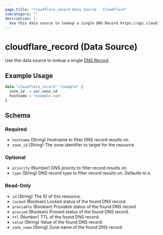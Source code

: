 ```yaml
---
page_title: "cloudflare_record Data Source - Cloudflare"
subcategory: ""
description: |-
  Use this data source to lookup a single DNS Record https://api.cloudflare.com/#dns-records-for-a-zone-properties.
---
```


# cloudflare_record (Data Source)

Use this data source to lookup a single [DNS Record](https://api.cloudflare.com/#dns-records-for-a-zone-properties).

## Example Usage

```terraform
data "cloudflare_record" "example" {
  zone_id  = var.zone_id
  hostname = "example.com"
}
```

<!-- schema generated by tfplugindocs -->
## Schema

### Required

- `hostname` (String) Hostname to filter DNS record results on.
- `zone_id` (String) The zone identifier to target for the resource.

### Optional

- `priority` (Number) DNS priority to filter record results on.
- `type` (String) DNS record type to filter record results on. Defaults to `A`.

### Read-Only

- `id` (String) The ID of this resource.
- `locked` (Boolean) Locked status of the found DNS record.
- `proxiable` (Boolean) Proxiable status of the found DNS record.
- `proxied` (Boolean) Proxied status of the found DNS record.
- `ttl` (Number) TTL of the found DNS record.
- `value` (String) Value of the found DNS record.
- `zone_name` (String) Zone name of the found DNS record.


